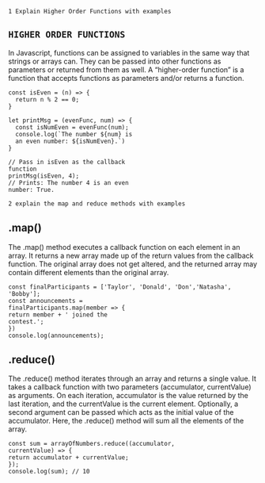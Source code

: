 ``` 1 Explain Higher Order Functions with examples ```

## `HIGHER ORDER FUNCTIONS`
In Javascript, functions can be assigned to variables in
the same way that strings or arrays can. They can be
passed into other functions as parameters or returned
from them as well.
A “higher-order function” is a function that accepts
functions as parameters and/or returns a function.

```
const isEven = (n) => {
  return n % 2 == 0;
}

let printMsg = (evenFunc, num) => {
  const isNumEven = evenFunc(num);
  console.log(`The number ${num} is
  an even number: ${isNumEven}.`)
}

// Pass in isEven as the callback
function
printMsg(isEven, 4);
// Prints: The number 4 is an even
number: True.
```

```2 explain the map and reduce methods with examples ```

## .map()
The .map() method executes a callback function
on each element in an array. It returns a new array
made up of the return values from the callback
function.
The original array does not get altered, and the
returned array may contain different elements than the original array.
```
const finalParticipants = ['Taylor', 'Donald', 'Don','Natasha', 'Bobby'];
const announcements =
finalParticipants.map(member => {
return member + ' joined the
contest.';
})
console.log(announcements);
```

## .reduce()
The .reduce() method iterates through an array
and returns a single value.
It takes a callback function with two parameters
(accumulator, currentValue) as
arguments. On each iteration, accumulator is
the value returned by the last iteration, and the
currentValue is the current element.
Optionally, a second argument can be passed which
acts as the initial value of the accumulator.
Here, the .reduce() method will sum all the
elements of the array.

```const arrayOfNumbers = [1, 2, 3, 4];
const sum = arrayOfNumbers.reduce((accumulator,
currentValue) => {
return accumulator + currentValue;
});
console.log(sum); // 10
```